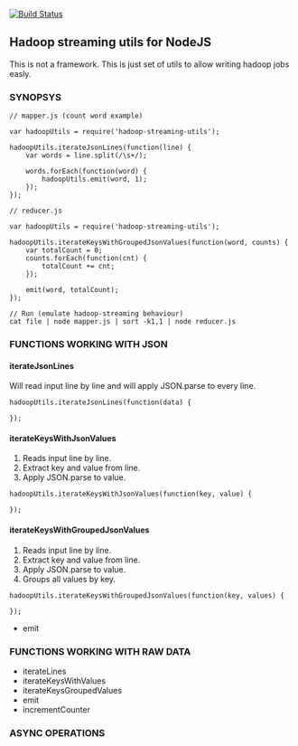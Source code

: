 [![Build Status](https://travis-ci.org/koorchik/node-hadoop-streaming-utils.svg?branch=master)](https://travis-ci.org/koorchik/node-hadoop-streaming-utils)

Hadoop streaming utils for NodeJS
---------------------------------

This is not a framework. This is just set of utils to allow writing hadoop jobs easly.


### SYNOPSYS
```
// mapper.js (count word example)

var hadoopUtils = require('hadoop-streaming-utils');

hadoopUtils.iterateJsonLines(function(line) {
    var words = line.split(/\s+/);

    words.forEach(function(word) {
        hadoopUtils.emit(word, 1);
    });
});

// reducer.js

var hadoopUtils = require('hadoop-streaming-utils');

hadoopUtils.iterateKeysWithGroupedJsonValues(function(word, counts) {
    var totalCount = 0;
    counts.forEach(function(cnt) {
        totalCount += cnt;
    });

    emit(word, totalCount);
});

// Run (emulate hadoop-streaming behaviour) 
cat file | node mapper.js | sort -k1,1 | node reducer.js
```

### FUNCTIONS WORKING WITH JSON

#### iterateJsonLines
Will read input line by line and will apply JSON.parse to every line.

```
hadoopUtils.iterateJsonLines(function(data) {

});
```

#### iterateKeysWithJsonValues
1) Reads input line by line. 
2) Extract key and value from line. 
3) Apply JSON.parse to value.

```
hadoopUtils.iterateKeysWithJsonValues(function(key, value) {

});
```


#### iterateKeysWithGroupedJsonValues
1) Reads input line by line. 
2) Extract key and value from line. 
3) Apply JSON.parse to value.
4) Groups all values by key.

```
hadoopUtils.iterateKeysWithGroupedJsonValues(function(key, values) {

});
```

* emit

### FUNCTIONS WORKING WITH RAW DATA

* iterateLines
* iterateKeysWithValues
* iterateKeysGroupedValues
* emit
* incrementCounter


### ASYNC OPERATIONS


